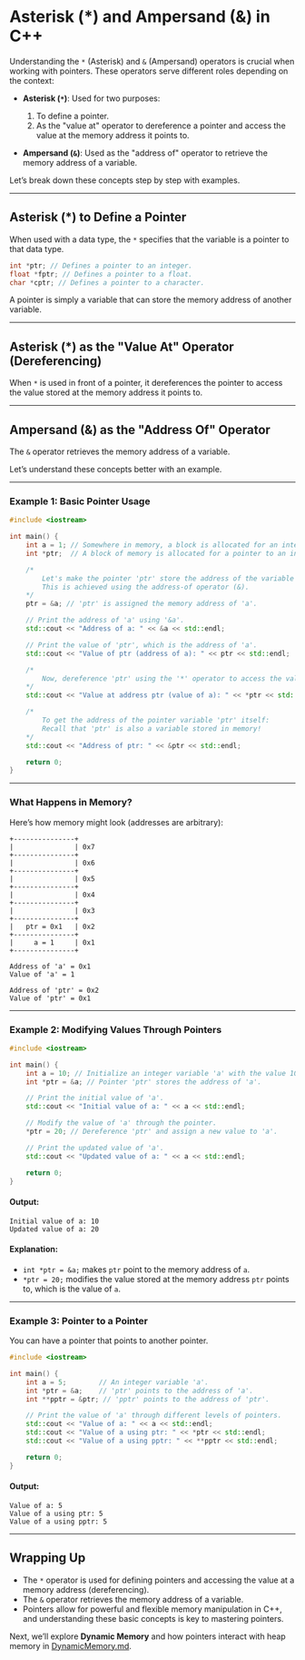 # Asterisk (*) and Ampersand (&) in C++

Understanding the `*` (Asterisk) and `&` (Ampersand) operators is crucial when working with pointers. These operators serve different roles depending on the context:

- **Asterisk (`*`)**: Used for two purposes:
  1. To define a pointer.
  2. As the "value at" operator to dereference a pointer and access the value at the memory address it points to.

- **Ampersand (`&`)**: Used as the "address of" operator to retrieve the memory address of a variable.

Let’s break down these concepts step by step with examples.

---

## Asterisk (*) to Define a Pointer

When used with a data type, the `*` specifies that the variable is a pointer to that data type.

```cpp
int *ptr; // Defines a pointer to an integer.
float *fptr; // Defines a pointer to a float.
char *cptr; // Defines a pointer to a character.
```

A pointer is simply a variable that can store the memory address of another variable.

---

## Asterisk (*) as the "Value At" Operator (Dereferencing)

When `*` is used in front of a pointer, it dereferences the pointer to access the value stored at the memory address it points to.

---

## Ampersand (&) as the "Address Of" Operator

The `&` operator retrieves the memory address of a variable.

Let’s understand these concepts better with an example.

---

### Example 1: Basic Pointer Usage

```cpp
#include <iostream>

int main() {
    int a = 1; // Somewhere in memory, a block is allocated for an integer variable 'a', initialized to 1.
    int *ptr;  // A block of memory is allocated for a pointer to an integer (int *).

    /*
        Let's make the pointer 'ptr' store the address of the variable 'a'.
        This is achieved using the address-of operator (&).
    */
    ptr = &a; // 'ptr' is assigned the memory address of 'a'.

    // Print the address of 'a' using '&a'.
    std::cout << "Address of a: " << &a << std::endl;

    // Print the value of 'ptr', which is the address of 'a'.
    std::cout << "Value of ptr (address of a): " << ptr << std::endl;

    /*
        Now, dereference 'ptr' using the '*' operator to access the value stored at the memory location 'ptr' points to.
    */
    std::cout << "Value at address ptr (value of a): " << *ptr << std::endl;

    /*
        To get the address of the pointer variable 'ptr' itself:
        Recall that 'ptr' is also a variable stored in memory!
    */
    std::cout << "Address of ptr: " << &ptr << std::endl;

    return 0;
}
```

---

### What Happens in Memory?

Here’s how memory might look (addresses are arbitrary):

```
+---------------+
|               | 0x7
+---------------+
|               | 0x6
+---------------+
|               | 0x5
+---------------+
|               | 0x4
+---------------+
|               | 0x3
+---------------+
|   ptr = 0x1   | 0x2
+---------------+
|     a = 1     | 0x1
+---------------+

Address of 'a' = 0x1
Value of 'a' = 1

Address of 'ptr' = 0x2
Value of 'ptr' = 0x1
```

---

### Example 2: Modifying Values Through Pointers

```cpp
#include <iostream>

int main() {
    int a = 10; // Initialize an integer variable 'a' with the value 10.
    int *ptr = &a; // Pointer 'ptr' stores the address of 'a'.

    // Print the initial value of 'a'.
    std::cout << "Initial value of a: " << a << std::endl;

    // Modify the value of 'a' through the pointer.
    *ptr = 20; // Dereference 'ptr' and assign a new value to 'a'.

    // Print the updated value of 'a'.
    std::cout << "Updated value of a: " << a << std::endl;

    return 0;
}
```

#### Output:

```
Initial value of a: 10
Updated value of a: 20
```

#### Explanation:

- `int *ptr = &a;` makes `ptr` point to the memory address of `a`.
- `*ptr = 20;` modifies the value stored at the memory address `ptr` points to, which is the value of `a`.

---

### Example 3: Pointer to a Pointer

You can have a pointer that points to another pointer.

```cpp
#include <iostream>

int main() {
    int a = 5;        // An integer variable 'a'.
    int *ptr = &a;    // 'ptr' points to the address of 'a'.
    int **pptr = &ptr; // 'pptr' points to the address of 'ptr'.

    // Print the value of 'a' through different levels of pointers.
    std::cout << "Value of a: " << a << std::endl;
    std::cout << "Value of a using ptr: " << *ptr << std::endl;
    std::cout << "Value of a using pptr: " << **pptr << std::endl;

    return 0;
}
```

#### Output:

```
Value of a: 5
Value of a using ptr: 5
Value of a using pptr: 5
```

---

## Wrapping Up

- The `*` operator is used for defining pointers and accessing the value at a memory address (dereferencing).
- The `&` operator retrieves the memory address of a variable.
- Pointers allow for powerful and flexible memory manipulation in C++, and understanding these basic concepts is key to mastering pointers.

Next, we’ll explore **Dynamic Memory** and how pointers interact with heap memory in [DynamicMemory.md](DynamicMemory.md).
